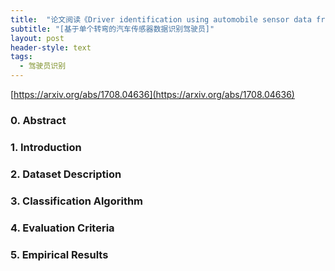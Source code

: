 ```yaml
---
title:  "论文阅读《Driver identification using automobile sensor data from a single turn》"
subtitle: "[基于单个转弯的汽车传感器数据识别驾驶员]"
layout: post
header-style: text
tags:
  - 驾驶员识别
---
```


[https://arxiv.org/abs/1708.04636](https://arxiv.org/abs/1708.04636)

### 0. Abstract ###


### 1. Introduction ###




### 2. Dataset Description ###




### 3. Classification Algorithm ###



### 4. Evaluation Criteria ###


### 5. Empirical Results ###


